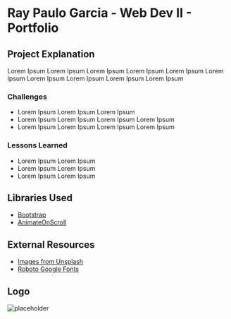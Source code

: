 # Ray Paulo Garcia - Web Dev II - Portfolio

## Project Explanation
Lorem Ipsum Lorem Ipsum Lorem Ipsum Lorem Ipsum Lorem Ipsum Lorem Ipsum Lorem Ipsum Lorem Ipsum Lorem Ipsum Lorem Ipsum

### Challenges
- Lorem Ipsum Lorem Ipsum Lorem Ipsum
- Lorem Ipsum Lorem Ipsum Lorem Ipsum Lorem Ipsum
- Lorem Ipsum Lorem Ipsum Lorem Ipsum Lorem Ipsum

### Lessons Learned
- Lorem Ipsum Lorem Ipsum
- Lorem Ipsum Lorem Ipsum
- Lorem Ipsum Lorem Ipsum

## Libraries Used
- [Bootstrap](https://getbootstrap.com/)
- [AnimateOnScroll](https://michalsnik.github.io/aos/)

## External Resources
 - [Images from Unsplash](www.usplash.com)
 - [Roboto Google Fonts](https://fonts.google.com/specimen/Roboto)

## Logo
 ![placeholder](https://placekitten.com/200/300)